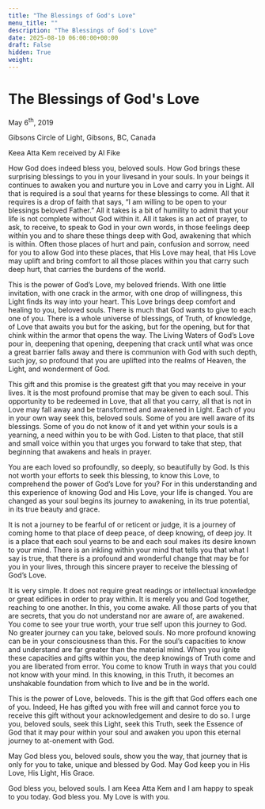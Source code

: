 ```yaml
---
title: "The Blessings of God's Love"
menu_title: ""
description: "The Blessings of God's Love"
date: 2025-08-10 06:00:00+00:00
draft: False
hidden: True
weight:
---
```

# The Blessings of God's Love

May 6<sup>th</sup>, 2019

Gibsons Circle of Light, Gibsons, BC, Canada

Keea Atta Kem received by Al Fike

How God does indeed bless you, beloved souls. How God brings these surprising blessings to you in your livesand in your souls. In your beings it continues to awaken you and nurture you in Love and carry you in Light. All that is required is a soul that yearns for these blessings to come. All that it requires is a drop of faith that says, “I am willing to be open to your blessings beloved Father.” All it takes is a bit of humility to admit that your life is not complete without God within it. All it takes is an act of prayer, to ask, to receive, to speak to God in your own words, in those feelings deep within you and to share these things deep with God, awakening that which is within. Often those places of hurt and pain, confusion and sorrow, need for you to allow God into these places, that His Love may heal, that His Love may uplift and bring comfort to all those places within you that carry such deep hurt, that carries the burdens of the world.

This is the power of God’s Love, my beloved friends. With one little invitation, with one crack in the armor, with one drop of willingness, this Light finds its way into your heart. This Love brings deep comfort and healing to you, beloved souls. There is much that God wants to give to each one of you. There is a whole universe of blessings, of Truth, of knowledge, of Love that awaits you but for the asking, but for the opening, but for that chink within the armor that opens the way. The Living Waters of God’s Love pour in, deepening that opening, deepening that crack until what was once a great barrier falls away and there is communion with God with such depth, such joy, so profound that you are uplifted into the realms of Heaven, the Light, and wonderment of God.

This gift and this promise is the greatest gift that you may receive in your lives. It is the most profound promise that may be given to each soul. This opportunity to be redeemed in Love, that all that you carry, all that is not in Love may fall away and be transformed and awakened in Light. Each of you in your own way seek this, beloved souls. Some of you are well aware of its blessings. Some of you do not know of it and yet within your souls is a yearning, a need within you to be with God. Listen to that place, that still and small voice within you that urges you forward to take that step, that beginning that awakens and heals in prayer.

You are each loved so profoundly, so deeply, so beautifully by God. Is this not worth your efforts to seek this blessing, to know this Love, to comprehend the power of God’s Love for you? For in this understanding and this experience of knowing God and His Love, your life is changed. You are changed as your soul begins its journey to awakening, in its true potential, in its true beauty and grace.

It is not a journey to be fearful of or reticent or judge, it is a journey of coming home to that place of deep peace, of deep knowing, of deep joy. It is a place that each soul yearns to be and each soul makes its desire known to your mind. There is an inkling within your mind that tells you that what I say is true, that there is a profound and wonderful change that may be for you in your lives, through this sincere prayer to receive the blessing of God’s Love.

It is very simple. It does not require great readings or intellectual knowledge or great edifices in order to pray within. It is merely you and God together, reaching to one another. In this, you come awake. All those parts of you that are secrets, that you do not understand nor are aware of, are awakened. You come to see your true worth, your true self upon this journey to God. No greater journey can you take, beloved souls. No more profound knowing can be in your consciousness than this. For the soul’s capacities to know and understand are far greater than the material mind. When you ignite these capacities and gifts within you, the deep knowings of Truth come and you are liberated from error. You come to know Truth in ways that you could not know with your mind. In this knowing, in this Truth, it becomes an unshakable foundation from which to live and be in the world.

This is the power of Love, beloveds. This is the gift that God offers each one of you. Indeed, He has gifted you with free will and cannot force you to receive this gift without your acknowledgement and desire to do so. I urge you, beloved souls, seek this Light, seek this Truth, seek the Essence of God that it may pour within your soul and awaken you upon this eternal journey to at-onement with God.

May God bless you, beloved souls, show you the way, that journey that is only for you to take, unique and blessed by God. May God keep you in His Love, His Light, His Grace.

God bless you, beloved souls. I am Keea Atta Kem and I am happy to speak to you today. God bless you. My Love is with you.
